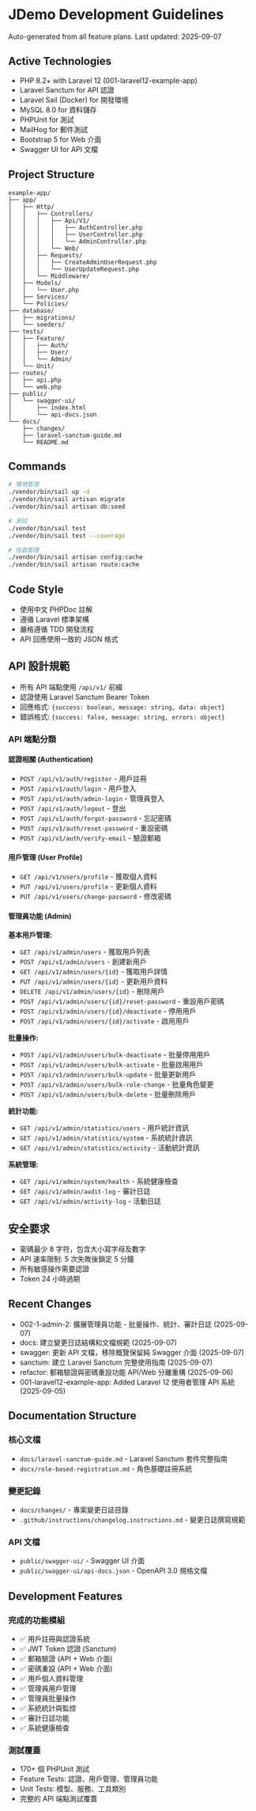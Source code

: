 # JDemo Development Guidelines

Auto-generated from all feature plans. Last updated: 2025-09-07

## Active Technologies

- PHP 8.2+ with Laravel 12 (001-laravel12-example-app)
- Laravel Sanctum for API 認證
- Laravel Sail (Docker) for 開發環境
- MySQL 8.0 for 資料儲存
- PHPUnit for 測試
- MailHog for 郵件測試
- Bootstrap 5 for Web 介面
- Swagger UI for API 文檔

## Project Structure

```
example-app/
├── app/
│   ├── Http/
│   │   ├── Controllers/
│   │   │   ├── Api/V1/
│   │   │   │   ├── AuthController.php
│   │   │   │   ├── UserController.php
│   │   │   │   └── AdminController.php
│   │   │   └── Web/
│   │   ├── Requests/
│   │   │   ├── CreateAdminUserRequest.php
│   │   │   └── UserUpdateRequest.php
│   │   └── Middleware/
│   ├── Models/
│   │   └── User.php
│   ├── Services/
│   └── Policies/
├── database/
│   ├── migrations/
│   └── seeders/
├── tests/
│   ├── Feature/
│   │   ├── Auth/
│   │   ├── User/
│   │   └── Admin/
│   └── Unit/
├── routes/
│   ├── api.php
│   └── web.php
├── public/
│   └── swagger-ui/
│       ├── index.html
│       └── api-docs.json
└── docs/
    ├── changes/
    ├── laravel-sanctum-guide.md
    └── README.md
```

## Commands

```bash
# 環境管理
./vendor/bin/sail up -d
./vendor/bin/sail artisan migrate
./vendor/bin/sail artisan db:seed

# 測試
./vendor/bin/sail test
./vendor/bin/sail test --coverage

# 快取管理
./vendor/bin/sail artisan config:cache
./vendor/bin/sail artisan route:cache
```

## Code Style

- 使用中文 PHPDoc 註解
- 遵循 Laravel 標準架構
- 嚴格遵循 TDD 開發流程
- API 回應使用一致的 JSON 格式

## API 設計規範

- 所有 API 端點使用 `/api/v1/` 前綴
- 認證使用 Laravel Sanctum Bearer Token
- 回應格式: `{success: boolean, message: string, data: object}`
- 錯誤格式: `{success: false, message: string, errors: object}`

### API 端點分類

#### 認證相關 (Authentication)
- `POST /api/v1/auth/register` - 用戶註冊
- `POST /api/v1/auth/login` - 用戶登入
- `POST /api/v1/auth/admin-login` - 管理員登入
- `POST /api/v1/auth/logout` - 登出
- `POST /api/v1/auth/forgot-password` - 忘記密碼
- `POST /api/v1/auth/reset-password` - 重設密碼
- `POST /api/v1/auth/verify-email` - 驗證郵箱

#### 用戶管理 (User Profile)
- `GET /api/v1/users/profile` - 獲取個人資料
- `PUT /api/v1/users/profile` - 更新個人資料
- `PUT /api/v1/users/change-password` - 修改密碼

#### 管理員功能 (Admin)
**基本用戶管理:**
- `GET /api/v1/admin/users` - 獲取用戶列表
- `POST /api/v1/admin/users` - 創建新用戶
- `GET /api/v1/admin/users/{id}` - 獲取用戶詳情
- `PUT /api/v1/admin/users/{id}` - 更新用戶資料
- `DELETE /api/v1/admin/users/{id}` - 刪除用戶
- `POST /api/v1/admin/users/{id}/reset-password` - 重設用戶密碼
- `POST /api/v1/admin/users/{id}/deactivate` - 停用用戶
- `POST /api/v1/admin/users/{id}/activate` - 啟用用戶

**批量操作:**
- `POST /api/v1/admin/users/bulk-deactivate` - 批量停用用戶
- `POST /api/v1/admin/users/bulk-activate` - 批量啟用用戶
- `POST /api/v1/admin/users/bulk-update` - 批量更新用戶
- `POST /api/v1/admin/users/bulk-role-change` - 批量角色變更
- `POST /api/v1/admin/users/bulk-delete` - 批量刪除用戶

**統計功能:**
- `GET /api/v1/admin/statistics/users` - 用戶統計資訊
- `GET /api/v1/admin/statistics/system` - 系統統計資訊
- `GET /api/v1/admin/statistics/activity` - 活動統計資訊

**系統管理:**
- `GET /api/v1/admin/system/health` - 系統健康檢查
- `GET /api/v1/admin/audit-log` - 審計日誌
- `GET /api/v1/admin/activity-log` - 活動日誌

## 安全要求

- 密碼最少 8 字符，包含大小寫字母及數字
- API 速率限制: 5 次失敗後鎖定 5 分鐘
- 所有敏感操作需要認證
- Token 24 小時過期

## Recent Changes

- 002-1-admin-2: 擴展管理員功能 - 批量操作、統計、審計日誌 (2025-09-07)
- docs: 建立變更日誌結構和文檔規範 (2025-09-07)
- swagger: 更新 API 文檔，移除概覽保留純 Swagger 介面 (2025-09-07)
- sanctum: 建立 Laravel Sanctum 完整使用指南 (2025-09-07)
- refactor: 郵箱驗證與密碼重設功能 API/Web 分離重構 (2025-09-06)
- 001-laravel12-example-app: Added Laravel 12 使用者管理 API 系統 (2025-09-05)

## Documentation Structure

### 核心文檔
- `docs/laravel-sanctum-guide.md` - Laravel Sanctum 套件完整指南
- `docs/role-based-registration.md` - 角色基礎註冊系統

### 變更記錄
- `docs/changes/` - 專案變更日誌目錄
- `.github/instructions/changelog.instructions.md` - 變更日誌撰寫規範

### API 文檔
- `public/swagger-ui/` - Swagger UI 介面
- `public/swagger-ui/api-docs.json` - OpenAPI 3.0 規格文檔

## Development Features

### 完成的功能模組
- ✅ 用戶註冊與認證系統
- ✅ JWT Token 認證 (Sanctum)
- ✅ 郵箱驗證 (API + Web 介面)
- ✅ 密碼重設 (API + Web 介面)
- ✅ 用戶個人資料管理
- ✅ 管理員用戶管理
- ✅ 管理員批量操作
- ✅ 系統統計與監控
- ✅ 審計日誌功能
- ✅ 系統健康檢查

### 測試覆蓋
- 170+ 個 PHPUnit 測試
- Feature Tests: 認證、用戶管理、管理員功能
- Unit Tests: 模型、服務、工具類別
- 完整的 API 端點測試覆蓋

<!-- MANUAL ADDITIONS START -->
<!-- MANUAL ADDITIONS END -->
